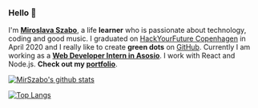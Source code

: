 ### Hello :wave:

I'm **[Miroslava Szabo](https://www.linkedin.com/in/miroslava-szabo-b21a6771)**, a life **learner** who is passionate about technology, coding and good music. I graduated on [HackYourFuture Copenhagen](https://www.hackyourfuture.dk/) in April 2020 and I really like to create **green dots** on [GitHub](https://github.com/MirSzabo?tab=repositories).
Currently I am working as a **[Web Developer Intern in Asosio](https://www.linkedin.com/company/asosio-com/)**. I work with React and Node.js. **Check out my [portfolio](https://portfolio-mirszabo.herokuapp.com/)**.

[![MirSzabo's github stats](https://github-readme-stats.vercel.app/api?username=MirSzabo&show_icons=true)](https://github.com/MirSzabo/github-readme-stats)

[![Top Langs](https://github-readme-stats.vercel.app/api/top-langs/?username=MirSzabo&layout=compact)](https://github.com/MirSzabo/github-readme-stats)

<!--
**MirSzabo/MirSzabo** is a ✨ _special_ ✨ repository because its `README.md` (this file) appears on your GitHub profile.

Here are some ideas to get you started:

- 🔭 I’m currently working on ...
- 🌱 I’m currently learning ...
- 👯 I’m looking to collaborate on ...
- 🤔 I’m looking for help with ...
- 💬 Ask me about ...
- 📫 How to reach me: ...
- 😄 Pronouns: ...
- ⚡ Fun fact: ...
-->

